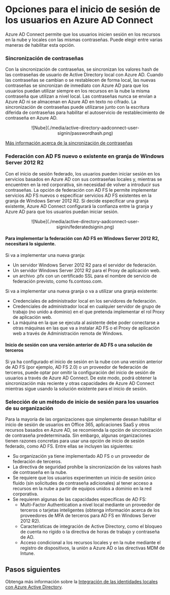 <properties
	pageTitle="Inicio de sesión de usuarios de Azure AD Connect | Microsoft Azure"
	description="Inicio de sesión de usuarios de Azure AD Connect para la configuración personalizada."
	services="active-directory"
	documentationCenter=""
	authors="billmath"
	manager="stevenpo"
	editor="curtand"/>

<tags
	ms.service="active-directory"
	ms.workload="identity"
	ms.tgt_pltfrm="na"
	ms.devlang="na"
	ms.topic="article"
	ms.date="01/21/2016"
	ms.author="billmath"/>



# Opciones para el inicio de sesión de los usuarios en Azure AD Connect

Azure AD Connect permite que los usuarios inicien sesión en los recursos en la nube y locales con las mismas contraseñas. Puede elegir entre varias maneras de habilitar esta opción.


### Sincronización de contraseñas
Con la sincronización de contraseñas, se sincronizan los valores hash de las contraseñas de usuario de Active Directory local con Azure AD. Cuando las contraseñas se cambian o se restablecen de forma local, las nuevas contraseñas se sincronizan de inmediato con Azure AD para que los usuarios puedan utilizar siempre en los recursos en la nube la misma contraseña que utilizan a nivel local. Las contraseñas nunca se envían a Azure AD ni se almacenan en Azure AD en texto no cifrado. La sincronización de contraseñas puede utilizarse junto con la escritura diferida de contraseñas para habilitar el autoservicio de restablecimiento de contraseña en Azure AD.

<center>![Nube](./media/active-directory-aadconnect-user-signin/passwordhash.png)</center>

[Más información acerca de la sincronización de contraseñas](https://msdn.microsoft.com/library/azure/dn246918.aspx)


### Federación con AD FS nuevo o existente en granja de Windows Server 2012 R2
Con el inicio de sesión federado, los usuarios pueden iniciar sesión en los servicios basados en Azure AD con sus contraseñas locales y, mientras se encuentren en la red corporativa, sin necesidad de volver a introducir sus contraseñas. La opción de federación con AD FS le permite implementar servicios AD FS nuevos o especificar servicios AD FS existentes en la granja de Windows Server 2012 R2. Si decide especificar una granja existente, Azure AD Connect configurará la confianza entre la granja y Azure AD para que los usuarios puedan iniciar sesión.

<center>![Nube](./media/active-directory-aadconnect-user-signin/federatedsignin.png)</center>

#### Para implementar la federación con AD FS en Windows Server 2012 R2, necesitará lo siguiente.
Si va a implementar una nueva granja:

- Un servidor Windows Server 2012 R2 para el servidor de federación.
- Un servidor Windows Server 2012 R2 para el Proxy de aplicación web.
- un archivo .pfx con un certificado SSL para el nombre de servicio de federación previsto, como fs.contoso.com.

Si va a implementar una nueva granja o va a utilizar una granja existente:

- Credenciales de administrador local en los servidores de federación.
- Credenciales de administrador local en cualquier servidor de grupo de trabajo (no unido a dominio) en el que pretenda implementar el rol Proxy de aplicación web.
- La máquina en la que se ejecuta al asistente debe poder conectarse a otras máquinas en las que va a instalar AD FS o el Proxy de aplicación web a través de Administración remota de Windows.

#### Inicio de sesión con una versión anterior de AD FS o una solución de terceros
Si ya ha configurado el inicio de sesión en la nube con una versión anterior de AD FS (por ejemplo, AD FS 2.0) o un proveedor de federación de terceros, puede optar por omitir la configuración del inicio de sesión de usuarios a través de Azure AD Connect. De este modo, podrá obtener la sincronización más reciente y otras capacidades de Azure AD Connect mientras sigue usando la solución existente para el inicio de sesión.

### Selección de un método de inicio de sesión para los usuarios de su organización
Para la mayoría de las organizaciones que simplemente desean habilitar el inicio de sesión de usuarios en Office 365, aplicaciones SaaS y otros recursos basados en Azure AD, se recomienda la opción de sincronización de contraseña predeterminada. Sin embargo, algunas organizaciones tienen razones concretas para usar una opción de inicio de sesión federado, como AD FS. Entre ellas se incluyen las siguientes:

- Su organización ya tiene implementado AD FS o un proveedor de federación de terceros.
- La directiva de seguridad prohíbe la sincronización de los valores hash de contraseña en la nube.
- Se requiere que los usuarios experimenten un inicio de sesión único fluido (sin solicitudes de contraseña adicionales) al tener acceso a recursos en la nube a partir de equipos unidos a dominio en la red corporativa.
- Se requieren algunas de las capacidades específicas de AD FS:
	- Multi-Factor Authentication a nivel local mediante un proveedor de terceros o tarjetas inteligentes (obtenga información acerca de los proveedores de MFA de terceros para AD FS en Windows Server 2012 R2).
	- Características de integración de Active Directory, como el bloqueo de cuenta no rígido o la directiva de horas de trabajo y contraseña de AD.
	- Acceso condicional a los recursos locales y en la nube mediante el registro de dispositivos, la unión a Azure AD o las directivas MDM de Intune.


## Pasos siguientes
Obtenga más información sobre la [Integración de las identidades locales con Azure Active Directory](active-directory-aadconnect.md).

<!---HONumber=AcomDC_0128_2016-->